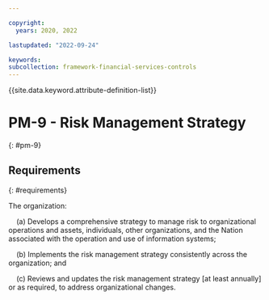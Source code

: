 ```yaml
---

copyright:
  years: 2020, 2022

lastupdated: "2022-09-24"

keywords: 
subcollection: framework-financial-services-controls
---
```


{{site.data.keyword.attribute-definition-list}}

# PM-9 - Risk Management Strategy
{: #pm-9}

## Requirements
{: #requirements}

The organization:

&nbsp;&nbsp;&nbsp;&nbsp;(a) Develops a comprehensive strategy to manage risk to organizational operations and assets, individuals, other organizations, and the Nation associated with the operation and use of information systems;

&nbsp;&nbsp;&nbsp;&nbsp;(b) Implements the risk management strategy consistently across the organization; and

&nbsp;&nbsp;&nbsp;&nbsp;(c) Reviews and updates the risk management strategy [at least annually] or as required, to address organizational changes.

